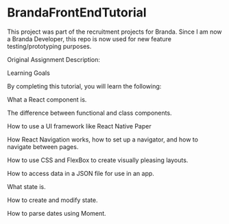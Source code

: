 # BrandaFrontEndTutorial

This project was part of the recruitment projects for Branda. Since I am now a Branda Developer, this repo is now used for new feature testing/prototyping purposes.

Original Assignment Description: 

Learning Goals


By completing this tutorial, you will learn the following:


What a React component is.


The difference between functional and class components.


How to use a UI framework like React Native Paper


How React Navigation works, how to set up a navigator, and how to navigate between pages.


How to use CSS and FlexBox to create visually pleasing layouts.


How to access data in a JSON file for use in an app.


What state is.


How to create and modify state.


How to parse dates using Moment.
